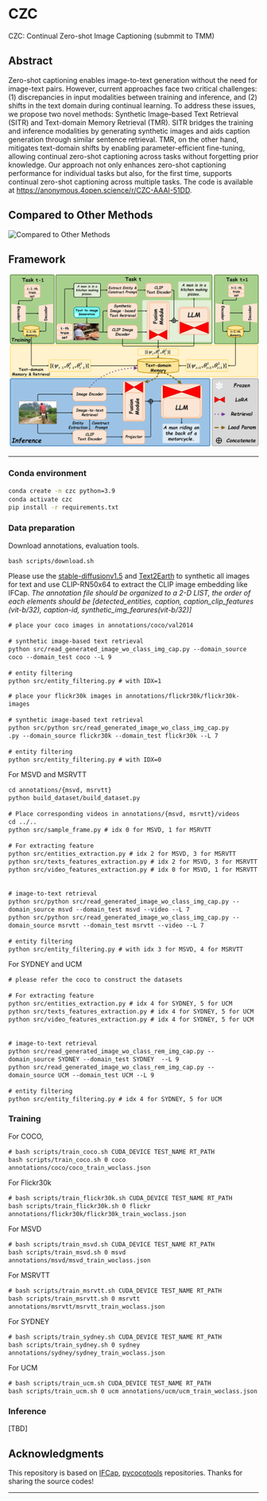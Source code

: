 # CZC
CZC: Continual Zero-shot Image Captioning (submmit to TMM)


## Abstract
Zero-shot captioning enables image-to-text generation without the need for image-text pairs. However, current approaches face two critical challenges: (1) discrepancies in input modalities between training and inference, and (2) shifts in the text domain during continual learning. To address these issues, we propose two novel methods: Synthetic Image–based Text Retrieval (SITR) and Text-domain Memory Retrieval (TMR). SITR bridges the training and inference modalities by generating synthetic images and aids caption generation through similar sentence retrieval. TMR, on the other hand, mitigates text-domain shifts by enabling parameter-efficient fine-tuning, allowing continual zero-shot captioning across tasks without forgetting prior knowledge. Our approach not only enhances zero-shot captioning performance for individual tasks but also, for the first time, supports continual zero-shot captioning across multiple tasks. The code is available at https://anonymous.4open.science/r/CZC-AAAI-51DD. 

## Compared to Other Methods
![Compared to Other Methods](pic/fig1.png)

## Framework
![Framework](pic/fig3.png)

---
### Conda environment
```bash
conda create -n czc python=3.9
conda activate czc
pip install -r requirements.txt
```

### Data preparation
Download annotations, evaluation tools.
```
bash scripts/download.sh
```

Please use the [stable-diffusionv1.5](https://huggingface.co/stable-diffusion-v1-5/stable-diffusion-v1-5) and [Text2Earth](https://chen-yang-liu.github.io/Text2Earth/) to synthetic all images for text and use CLIP-RN50x64 to extract the CLIP image embedding like IFCap. 
*The annotation file should be organized to a 2-D LIST, the order of each elements should be [detected_entities, caption, caption_clip_features (vit-b/32), caption-id, synthetic_img_fearures(vit-b/32)]*

```
# place your coco images in annotations/coco/val2014

# synthetic image-based text retrieval
python src/read_generated_image_wo_class_img_cap.py --domain_source coco --domain_test coco --L 9

# entity filtering
python src/entity_filtering.py # with IDX=1
```

```
# place your flickr30k images in annotations/flickr30k/flickr30k-images

# synthetic image-based text retrieval
python src/python src/read_generated_image_wo_class_img_cap.py
.py --domain_source flickr30k --domain_test flickr30k --L 7

# entity filtering
python src/entity_filtering.py # with IDX=0
```

For MSVD and MSRVTT
```
cd annotations/{msvd, msrvtt}
python build_dataset/build_dataset.py

# Place corresponding videos in annotations/{msvd, msrvtt}/videos
cd ../..
python src/sample_frame.py # idx 0 for MSVD, 1 for MSRVTT

# For extracting feature
python src/entities_extraction.py # idx 2 for MSVD, 3 for MSRVTT
python src/texts_features_extraction.py # idx 2 for MSVD, 3 for MSRVTT
python src/video_features_extraction.py # idx 0 for MSVD, 1 for MSRVTT


# image-to-text retrieval
python src/python src/read_generated_image_wo_class_img_cap.py --domain_source msvd --domain_test msvd --video --L 7
python src/python src/read_generated_image_wo_class_img_cap.py --domain_source msrvtt --domain_test msrvtt --video --L 7

# entity filtering
python src/entity_filtering.py # with idx 3 for MSVD, 4 for MSRVTT
```

For SYDNEY and UCM
```
# please refer the coco to construct the datasets

# For extracting feature
python src/entities_extraction.py # idx 4 for SYDNEY, 5 for UCM
python src/texts_features_extraction.py # idx 4 for SYDNEY, 5 for UCM
python src/video_features_extraction.py # idx 4 for SYDNEY, 5 for UCM


# image-to-text retrieval
python src/read_generated_image_wo_class_rem_img_cap.py --domain_source SYDNEY --domain_test SYDNEY  --L 9
python src/read_generated_image_wo_class_rem_img_cap.py --domain_source UCM --domain_test UCM --L 9

# entity filtering
python src/entity_filtering.py # idx 4 for SYDNEY, 5 for UCM
```

### Training

For COCO,
```
# bash scripts/train_coco.sh CUDA_DEVICE TEST_NAME RT_PATH
bash scripts/train_coco.sh 0 coco annotations/coco/coco_train_woclass.json
```

For Flickr30k
```
# bash scripts/train_flickr30k.sh CUDA_DEVICE TEST_NAME RT_PATH
bash scripts/train_flickr30k.sh 0 flickr annotations/flickr30k/flickr30k_train_woclass.json
```

For MSVD
```
# bash scripts/train_msvd.sh CUDA_DEVICE TEST_NAME RT_PATH
bash scripts/train_msvd.sh 0 msvd annotations/msvd/msvd_train_woclass.json
```

For MSRVTT
```
# bash scripts/train_msrvtt.sh CUDA_DEVICE TEST_NAME RT_PATH
bash scripts/train_msrvtt.sh 0 msrvtt annotations/msrvtt/msrvtt_train_woclass.json
```

For SYDNEY
```
# bash scripts/train_sydney.sh CUDA_DEVICE TEST_NAME RT_PATH
bash scripts/train_sydney.sh 0 sydney annotations/sydney/sydney_train_woclass.json
```

For UCM
```
# bash scripts/train_ucm.sh CUDA_DEVICE TEST_NAME RT_PATH
bash scripts/train_ucm.sh 0 ucm annotations/ucm/ucm_train_woclass.json
```

### Inference
[TBD]


## Acknowledgments

This repository is based on [IFCap](https://github.com/boreng0817/IFCap), [pycocotools](https://github.com/sks3i/pycocoevalcap) repositories. Thanks for sharing the source codes!

***
